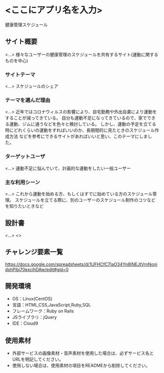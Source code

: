 # <ここにアプリ名を入力>
健康管理スケジュール
## サイト概要
<...>
様々なユーザーの健康管理のスケジュールを共有するサイト(運動に関するものを中心)
### サイトテーマ
<...>
スケジュールのシェア
### テーマを選んだ理由
<...>
近年ではコロナウィルスの影響により、自宅勤務や外出自粛により運動をすることが減ってきている。
自分も運動不足になってきているので、家でできる運動、ジムに通うなどを色々と検討している。
しかし、運動の予定を立てる時にどれくらいの運動をすればいいのか、長期間的に見たときのスケジュール作成方法
などを参考にできるサイトがあればいいと思い、このテーマにしました。
### ターゲットユーザ
<...>
運動不足に悩んでいて、計画的な運動をしたい一般ユーザー
### 主な利用シーン
<...>
これから運動を始める方、もしくはすでに始めている方のスケジュール管理。
スケジュールを立てる際に、別のユーザーのスケジュール制作のコツなどを知りたいときなど
## 設計書
<...>
<>
## チャレンジ要素一覧
<https://docs.google.com/spreadsheets/d/1UFHCfC7IaO34Yn8INEJtVmNonidshPibi70excihDAw/edit#gid=0>

## 開発環境
- OS：Linux(CentOS)
- 言語：HTML,CSS,JavaScript,Ruby,SQL
- フレームワーク：Ruby on Rails
- JSライブラリ：jQuery
- IDE：Cloud9

## 使用素材
- 外部サービスの画像素材・音声素材を使用した場合は、必ずサービス名とURLを明記してください。
- 使用しない場合は、使用素材の項目をREADMEから削除してください。
